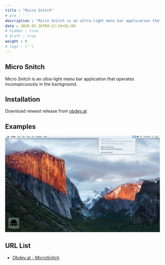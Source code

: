 ```yaml
---
title : "Micro Snitch"
# pre : ' '
description : "Micro Snitch is an ultra-light menu bar application that operates inconspicuously in the background."
date : 2020-03-16T09:22:19+01:00
# hidden : true
# draft : true
weight : 0
# tags : ['']
---
```


## Micro Snitch

Micro Snitch is an ultra-light menu bar application that operates inconspicuously in the background.

## Installation

Download newest release from [obdev.at](https://www.obdev.at/products/microsnitch/download.html)

## Examples

![Example](images/example.jpg)

## URL List

* [Obdev.at - MicroSnitch](https://www.obdev.at/products/microsnitch/index.html)
